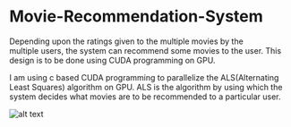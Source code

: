 # Movie-Recommendation-System
Depending upon the ratings given to the multiple movies by the multiple users, the system can recommend some movies to the user. This design is to be done using CUDA programming on GPU.

I am using c based CUDA programming to parallelize the ALS(Alternating Least Squares) algorithm on GPU. ALS is the algorithm by using which the system decides what movies are to be recommended to a particular user.

![alt text](http://imgur.com/a/exBK0 "Weighted errors")
